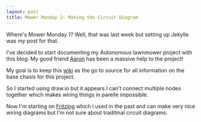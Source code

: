 ```yaml
---
layout: post
title: Mower Monday 2: Making the Circuit Diagram  
---
```


Where's Mower Monday 1? Well, that was last week but setting up Jekylle was my post for that.

I've decided to start documenting my Autonomous lawnmower project with this blog. My good friend [Aaron](https://afchacks.wordpress.com/) has been a massive help to the project!

My goal is to keep this [wiki](https://github.com/kyesh/robot-mower-chassis/wiki) as the go to source for all information on the base chasis for this project.

So I started using draw.io but it appears I can't connect multiple nodes together which makes wiring things in parelle impossible.

Now I'm starting on [Fritzing](http://fritzing.org/home/) which i used in the past and can make very nice wiring diagrams but I'm not sure about traditinal circuit diagrams.


